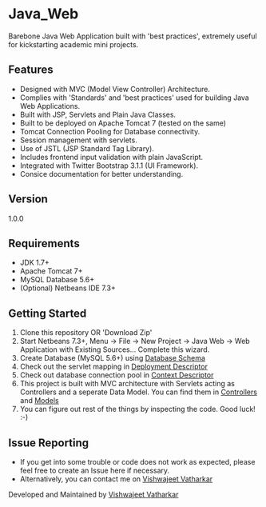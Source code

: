 Java_Web
========

Barebone Java Web Application built with 'best practices', extremely useful for kickstarting academic mini projects.

Features
----
* Designed with MVC (Model View Controller) Architecture.
* Complies with 'Standards' and 'best practices' used for building Java Web Applications.
* Built with JSP, Servlets and Plain Java Classes.
* Built to be deployed on Apache Tomcat 7 (tested on the same)
* Tomcat Connection Pooling for Database connectivity.
* Session management with servlets.
* Use of JSTL (JSP Standard Tag Library).
* Includes frontend input validation with plain JavaScript.
* Integrated with Twitter Bootstrap 3.1.1 (UI Framework).
* Consice documentation for better understanding.


Version
----

1.0.0

Requirements
--------------
* JDK 1.7+
* Apache Tomcat 7+
* MySQL Database 5.6+
* (Optional) Netbeans IDE 7.3+

Getting Started
--------------

1. Clone this repository OR 'Download Zip'
2. Start Netbeans 7.3+, Menu -> File -> New Project -> Java Web -> Web Application with Existing Sources... Complete this wizard.
3. Create Database (MySQL 5.6+) using [Database Schema](db_schema/java_web.sql)
4. Check out the servlet mapping in [Deployment Descriptor](web/WEB-INF/web.xml)
5. Check out database connection pool in [Context Descriptor](web/META-INF/context.xml)
6. This project is built with MVC architecture with Servlets acting as Controllers and a seperate Data Model.
You can find them in  [Controllers](src/java/controllers) and  [Models](src/java/models)
7. You can figure out rest of the things by inspecting the code.
Good luck! :-)

Issue Reporting
--------------
* If you get into some trouble or code does not work as expected, please feel free to create an Issue here if necessary.
* Alternatively, you can contact me on [Vishwajeet Vatharkar](https://www.facebook.com/vishwajeetvatharkar)

Developed and Maintained by [Vishwajeet Vatharkar](https://www.github.com/vishwajeetv)
